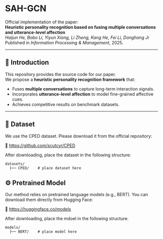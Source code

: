 # SAH-GCN
Official implementation of the paper:  
**Heuristic personality recognition based on fusing multiple conversations and utterance-level affection**  
*Haijun He, Bobo Li, Yiyun Xiong, Li Zheng, Kang He, Fei Li, Donghong Ji*  
Published in *Information Processing & Management*, 2025.

---

## 🚀 Introduction

This repository provides the source code for our paper.  
We propose a **heuristic personality recognition framework** that:  
- Fuses **multiple conversations** to capture long-term interaction signals.  
- Incorporates **utterance-level affection** to model fine-grained affective cues.  
- Achieves competitive results on benchmark datasets.  

---
## 📂 Dataset
We use the CPED dataset. Please download it from the official repository:

🔗 https://github.com/scutcyr/CPED

After downloading, place the dataset in the following structure:

```arduino
datasets/
  ├── CPED/    # place dataset here
```

## ⚙️ Pretrained Model
Our method relies on pretrained language models (e.g., BERT).
You can download them directly from Hugging Face:

🔗 https://huggingface.co/models

After downloading, place the mdoel in the following structure:


```arduino
models/
  ├── BERT/    # place model here
```
